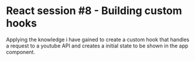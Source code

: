 # React session #8 - Building custom hooks
Applying the knowledge i have gained to create a custom hook that handles a request to a youtube API and creates a initial state to be shown in the app component.
